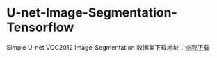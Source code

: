 # U-net-Image-Segmentation-Tensorflow
Simple U-net VOC2012 Image-Segmentation
数据集下载地址：<a href="http://host.robots.ox.ac.uk/pascal/VOC/voc2012/VOCtrainval_11-May-2012.tar">点我下载</a>
